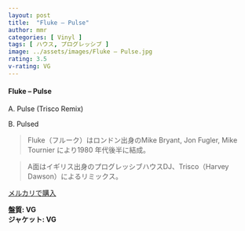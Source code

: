 ```yaml
---
layout: post
title:  "Fluke – Pulse"
author: mmr
categories: [ Vinyl ]
tags: [ ハウス, プログレッシブ ]
image: ../assets/images/Fluke – Pulse.jpg
rating: 3.5
v-rating: VG
---
```


#### Fluke – Pulse

A. Pulse (Trisco Remix)

B. Pulsed

> Fluke（フルーク）はロンドン出身のMike Bryant, Jon Fugler, Mike Tournier により1980 年代後半に結成。

> A面はイギリス出身のプログレッシブハウスDJ、Trisco（Harvey Dawson）によるリミックス。

[メルカリで購入](https://jp.mercari.com/item/m13532909371)

<div class="mt-4 mb-4 d-flex align-items-center">
<strong class="mr-1">盤質: VG</strong>
</div>
<div class="mt-4 mb-4 d-flex align-items-center">
<strong class="mr-1">ジャケット: VG</strong>
</div>
